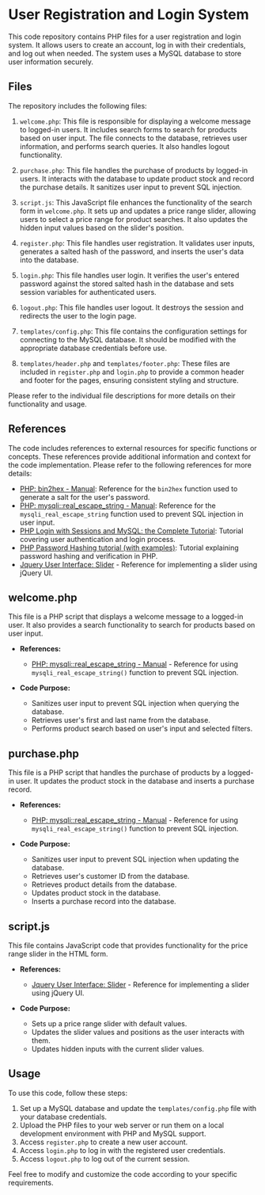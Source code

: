 # User Registration and Login System

This code repository contains PHP files for a user registration and login system. It allows users to create an account, log in with their credentials, and log out when needed. The system uses a MySQL database to store user information securely.

## Files

The repository includes the following files:

1. `welcome.php`: This file is responsible for displaying a welcome message to logged-in users. It includes search forms to search for products based on user input. The file connects to the database, retrieves user information, and performs search queries. It also handles logout functionality.

2. `purchase.php`: This file handles the purchase of products by logged-in users. It interacts with the database to update product stock and record the purchase details. It sanitizes user input to prevent SQL injection.

3. `script.js`: This JavaScript file enhances the functionality of the search form in `welcome.php`. It sets up and updates a price range slider, allowing users to select a price range for product searches. It also updates the hidden input values based on the slider's position.

4. `register.php`: This file handles user registration. It validates user inputs, generates a salted hash of the password, and inserts the user's data into the database.

5. `login.php`: This file handles user login. It verifies the user's entered password against the stored salted hash in the database and sets session variables for authenticated users.

6. `logout.php`: This file handles user logout. It destroys the session and redirects the user to the login page.

7. `templates/config.php`: This file contains the configuration settings for connecting to the MySQL database. It should be modified with the appropriate database credentials before use.

8. `templates/header.php` and `templates/footer.php`: These files are included in `register.php` and `login.php` to provide a common header and footer for the pages, ensuring consistent styling and structure.

Please refer to the individual file descriptions for more details on their functionality and usage.

## References

The code includes references to external resources for specific functions or concepts. These references provide additional information and context for the code implementation. Please refer to the following references for more details:

- [PHP: bin2hex - Manual](https://www.php.net/manual/en/function.bin2hex.php): Reference for the `bin2hex` function used to generate a salt for the user's password.
- [PHP: mysqli::real_escape_string - Manual](https://www.php.net/manual/en/mysqli.real-escape-string.php): Reference for the `mysqli_real_escape_string` function used to prevent SQL injection in user input.
- [PHP Login with Sessions and MySQL: the Complete Tutorial](https://alexwebdevelop.com/user-authentication/#security): Tutorial covering user authentication and login process.
- [PHP Password Hashing tutorial (with examples)](https://alexwebdevelop.com/php-password-hashing/): Tutorial explaining password hashing and verification in PHP.
- [Jquery User Interface: Slider](https://jqueryui.com/slider/#range) - Reference for implementing a slider using jQuery UI.

## welcome.php

This file is a PHP script that displays a welcome message to a logged-in user. It also provides a search functionality to search for products based on user input.

- **References:**
  - [PHP: mysqli::real_escape_string - Manual](https://www.php.net/manual/en/mysqli.real-escape-string.php) - Reference for using `mysqli_real_escape_string()` function to prevent SQL injection.

- **Code Purpose:**
  - Sanitizes user input to prevent SQL injection when querying the database.
  - Retrieves user's first and last name from the database.
  - Performs product search based on user's input and selected filters.

## purchase.php

This file is a PHP script that handles the purchase of products by a logged-in user. It updates the product stock in the database and inserts a purchase record.

- **References:**
  - [PHP: mysqli::real_escape_string - Manual](https://www.php.net/manual/en/mysqli.real-escape-string.php) - Reference for using `mysqli_real_escape_string()` function to prevent SQL injection.

- **Code Purpose:**
  - Sanitizes user input to prevent SQL injection when updating the database.
  - Retrieves user's customer ID from the database.
  - Retrieves product details from the database.
  - Updates product stock in the database.
  - Inserts a purchase record into the database.

## script.js

This file contains JavaScript code that provides functionality for the price range slider in the HTML form.

- **References:**
  - [Jquery User Interface: Slider](https://jqueryui.com/slider/#range) - Reference for implementing a slider using jQuery UI.

- **Code Purpose:**
  - Sets up a price range slider with default values.
  - Updates the slider values and positions as the user interacts with them.
  - Updates hidden inputs with the current slider values.

## Usage

To use this code, follow these steps:

1. Set up a MySQL database and update the `templates/config.php` file with your database credentials.
2. Upload the PHP files to your web server or run them on a local development environment with PHP and MySQL support.
3. Access `register.php` to create a new user account.
4. Access `login.php` to log in with the registered user credentials.
5. Access `logout.php` to log out of the current session.

Feel free to modify and customize the code according to your specific requirements.


